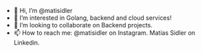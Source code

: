 - 👋 Hi, I’m @matisidler
- 👀 I’m interested in Golang, backend and cloud services!
- 💞️ I’m looking to collaborate on Backend projects.
- 📫 How to reach me: @matisidler on Instagram. Matias Sidler on Linkedin.

<!---
matisidler/matisidler is a ✨ special ✨ repository because its `README.md` (this file) appears on your GitHub profile.
You can click the Preview link to take a look at your changes.
--->
